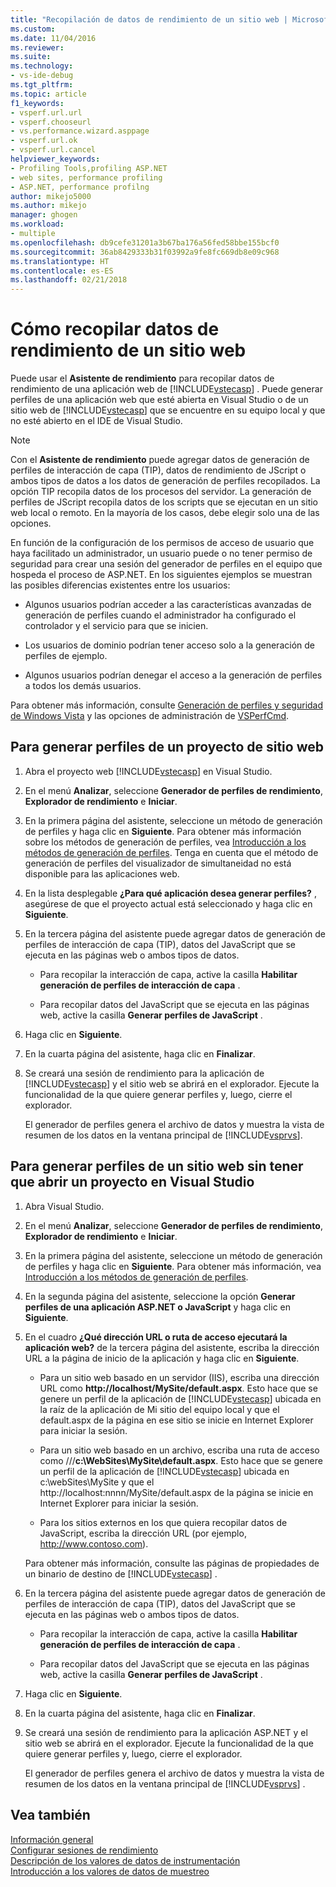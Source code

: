 ```yaml
---
title: "Recopilación de datos de rendimiento de un sitio web | Microsoft Docs"
ms.custom: 
ms.date: 11/04/2016
ms.reviewer: 
ms.suite: 
ms.technology:
- vs-ide-debug
ms.tgt_pltfrm: 
ms.topic: article
f1_keywords:
- vsperf.url.url
- vsperf.chooseurl
- vs.performance.wizard.asppage
- vsperf.url.ok
- vsperf.url.cancel
helpviewer_keywords:
- Profiling Tools,profiling ASP.NET
- web sites, performance profiling
- ASP.NET, performance profilng
author: mikejo5000
ms.author: mikejo
manager: ghogen
ms.workload:
- multiple
ms.openlocfilehash: db9cefe31201a3b67ba176a56fed58bbe155bcf0
ms.sourcegitcommit: 36ab8429333b31f03992a9fe8fc669db8e09c968
ms.translationtype: HT
ms.contentlocale: es-ES
ms.lasthandoff: 02/21/2018
---
```

# <a name="how-to-collect-performance-data-for-a-web-site"></a>Cómo recopilar datos de rendimiento de un sitio web

Puede usar el **Asistente de rendimiento** para recopilar datos de rendimiento de una aplicación web de [!INCLUDE[vstecasp](../code-quality/includes/vstecasp_md.md)] . Puede generar perfiles de una aplicación web que esté abierta en Visual Studio o de un sitio web de [!INCLUDE[vstecasp](../code-quality/includes/vstecasp_md.md)] que se encuentre en su equipo local y que no esté abierto en el IDE de Visual Studio.

> [!NOTE]
> Con el **Asistente de rendimiento** puede agregar datos de generación de perfiles de interacción de capa (TIP), datos de rendimiento de JScript o ambos tipos de datos a los datos de generación de perfiles recopilados. La opción TIP recopila datos de los procesos del servidor. La generación de perfiles de JScript recopila datos de los scripts que se ejecutan en un sitio web local o remoto. En la mayoría de los casos, debe elegir solo una de las opciones.

 En función de la configuración de los permisos de acceso de usuario que haya facilitado un administrador, un usuario puede o no tener permiso de seguridad para crear una sesión del generador de perfiles en el equipo que hospeda el proceso de ASP.NET. En los siguientes ejemplos se muestran las posibles diferencias existentes entre los usuarios:

- Algunos usuarios podrían acceder a las características avanzadas de generación de perfiles cuando el administrador ha configurado el controlador y el servicio para que se inicien.

- Los usuarios de dominio podrían tener acceso solo a la generación de perfiles de ejemplo.

- Algunos usuarios podrían denegar el acceso a la generación de perfiles a todos los demás usuarios.

 Para obtener más información, consulte [Generación de perfiles y seguridad de Windows Vista](../profiling/profiling-and-windows-vista-security.md) y las opciones de administración de [VSPerfCmd](../profiling/vsperfcmd.md).

## <a name="to-profile-a-web-site-project"></a>Para generar perfiles de un proyecto de sitio web

1. Abra el proyecto web [!INCLUDE[vstecasp](../code-quality/includes/vstecasp_md.md)] en Visual Studio.

2. En el menú **Analizar**, seleccione **Generador de perfiles de rendimiento**, **Explorador de rendimiento** e **Iniciar**.

3. En la primera página del asistente, seleccione un método de generación de perfiles y haga clic en **Siguiente**. Para obtener más información sobre los métodos de generación de perfiles, vea [Introducción a los métodos de generación de perfiles](../profiling/understanding-performance-collection-methods.md). Tenga en cuenta que el método de generación de perfiles del visualizador de simultaneidad no está disponible para las aplicaciones web.

4. En la lista desplegable **¿Para qué aplicación desea generar perfiles?** , asegúrese de que el proyecto actual está seleccionado y haga clic en **Siguiente**.

5. En la tercera página del asistente puede agregar datos de generación de perfiles de interacción de capa (TIP), datos del JavaScript que se ejecuta en las páginas web o ambos tipos de datos.

    - Para recopilar la interacción de capa, active la casilla **Habilitar generación de perfiles de interacción de capa** .

    - Para recopilar datos del JavaScript que se ejecuta en las páginas web, active la casilla **Generar perfiles de JavaScript** .

6. Haga clic en **Siguiente**.

7. En la cuarta página del asistente, haga clic en **Finalizar**.

8. Se creará una sesión de rendimiento para la aplicación de [!INCLUDE[vstecasp](../code-quality/includes/vstecasp_md.md)] y el sitio web se abrirá en el explorador. Ejecute la funcionalidad de la que quiere generar perfiles y, luego, cierre el explorador.

     El generador de perfiles genera el archivo de datos y muestra la vista de resumen de los datos en la ventana principal de [!INCLUDE[vsprvs](../code-quality/includes/vsprvs_md.md)].

## <a name="to-profile-a-web-site-without-opening-a-project-in-visual-studio"></a>Para generar perfiles de un sitio web sin tener que abrir un proyecto en Visual Studio

1. Abra Visual Studio.

2. En el menú **Analizar**, seleccione **Generador de perfiles de rendimiento**, **Explorador de rendimiento** e **Iniciar**.

3. En la primera página del asistente, seleccione un método de generación de perfiles y haga clic en **Siguiente**. Para obtener más información, vea [Introducción a los métodos de generación de perfiles](../profiling/understanding-performance-collection-methods.md).

4. En la segunda página del asistente, seleccione la opción **Generar perfiles de una aplicación ASP.NET o JavaScript** y haga clic en **Siguiente**.

5. En el cuadro **¿Qué dirección URL o ruta de acceso ejecutará la aplicación web?** de la tercera página del asistente, escriba la dirección URL a la página de inicio de la aplicación y haga clic en **Siguiente**.

    - Para un sitio web basado en un servidor (IIS), escriba una dirección URL como **http://localhost/MySite/default.aspx**. Esto hace que se genere un perfil de la aplicación de [!INCLUDE[vstecasp](../code-quality/includes/vstecasp_md.md)] ubicada en la raíz de la aplicación de Mi sitio del equipo local y que el default.aspx de la página en ese sitio se inicie en Internet Explorer para iniciar la sesión.

    - Para un sitio web basado en un archivo, escriba una ruta de acceso como ///**c:\WebSites\MySite\default.aspx**. Esto hace que se genere un perfil de la aplicación de [!INCLUDE[vstecasp](../code-quality/includes/vstecasp_md.md)] ubicada en c:\webSites\MySite y que el http://localhost:nnnn/MySite/default.aspx de la página se inicie en Internet Explorer para iniciar la sesión.

    - Para los sitios externos en los que quiera recopilar datos de JavaScript, escriba la dirección URL (por ejemplo, http://www.contoso.com).

     Para obtener más información, consulte las páginas de propiedades de un binario de destino de [!INCLUDE[vstecasp](../code-quality/includes/vstecasp_md.md)] .

6. En la tercera página del asistente puede agregar datos de generación de perfiles de interacción de capa (TIP), datos del JavaScript que se ejecuta en las páginas web o ambos tipos de datos.

    - Para recopilar la interacción de capa, active la casilla **Habilitar generación de perfiles de interacción de capa** .

    - Para recopilar datos del JavaScript que se ejecuta en las páginas web, active la casilla **Generar perfiles de JavaScript** .

7. Haga clic en **Siguiente**.

8. En la cuarta página del asistente, haga clic en **Finalizar**.

9. Se creará una sesión de rendimiento para la aplicación ASP.NET y el sitio web se abrirá en el explorador. Ejecute la funcionalidad de la que quiere generar perfiles y, luego, cierre el explorador.

     El generador de perfiles genera el archivo de datos y muestra la vista de resumen de los datos en la ventana principal de [!INCLUDE[vsprvs](../code-quality/includes/vsprvs_md.md)] .

## <a name="see-also"></a>Vea también

[Información general](../profiling/overviews-performance-tools.md)  
[Configurar sesiones de rendimiento](../profiling/configuring-performance-sessions.md)  
[Descripción de los valores de datos de instrumentación](../profiling/understanding-instrumentation-data-values.md)  
[Introducción a los valores de datos de muestreo](../profiling/understanding-sampling-data-values.md)
